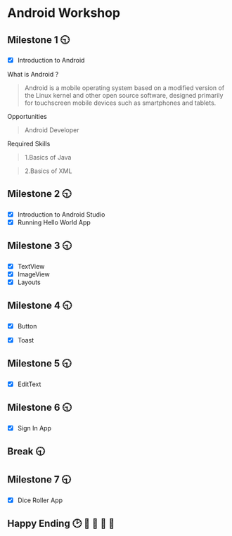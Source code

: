 # Android Workshop

## Milestone 1 :clock930:
- [x] Introduction to Android

What is Android ?
>Android is a mobile operating system based on a modified version of the Linux kernel and other open source software, designed primarily for touchscreen mobile devices such as smartphones and tablets.

Opportunities
>Android Developer

Required Skills
>1.Basics of Java

>2.Basics of XML

## Milestone 2 :clock930:
- [x] Introduction to Android Studio
- [x] Running Hello World App

## Milestone 3 :clock930:
- [x] TextView
- [x] ImageView
- [x] Layouts

## Milestone 4 :clock930:
- [x] Button
- [x] Toast


## Milestone 5 :clock930:
- [x] EditText

## Milestone 6 :clock930:
- [x] Sign In App


## Break :clock930:


## Milestone 7 :clock930:
- [x] Dice Roller App

## Happy Ending :clock2: :tada:  :tada: :tada: :100:
